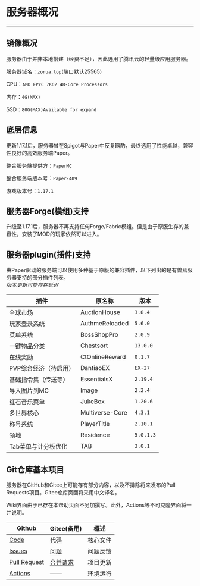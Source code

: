 # 服务器概况
***
## 镜像概况
服务器由于并非本地搭建（经费不足），因此选用了腾讯云的轻量级应用服务器。

服务器域名：`zorua.top`(端口默认25565)

CPU：`AMD EPYC 7K62 48-Core Processors `

内存：`4G(MAX)`

SSD：`80G(MAX)Available for expand`

## 底层信息
更新1.17.1后，服务器曾在Spigot与Paper中反复斟酌，最终选用了性能卓越，兼容性良好的高效服务端Paper。

整合服务端提供方：`PaperMC`

整合服务端版本号：`Paper-409`

游戏版本号：`1.17.1`

## 服务器Forge(模组)支持
升级至1.17.1后，服务器不再支持任何Forge/Fabric模组。但是由于原版生存的兼容性，安装了MOD的玩家依然可以进入。

## 服务器plugin(插件)支持
由Paper驱动的服务端可以使用多种基于原版的兼容插件，以下列出的是有兽焉服务器支持的部分插件列表。</br>  _版本更新可能存在延迟_

| 插件         | 原名称             | 版本      |
|------------|-----------------|---------|
| 全球市场       | AuctionHouse    | `3.0.4`  |
| 玩家登录系统     | AuthmeReloaded  | `5.6.0`   |
| 菜单系统       | BossShopPro     | `2.0.9`   |
| 一键物品分类     | Chestsort       | `13.0.0`  |
| 在线奖励       | CtOnlineReward  | `0.1.7`   |
| PVP综合经济（待启用）  | DantiaoEX             | `EX-27`   |
| 基础指令集（传送等） | EssentialsX     | `2.19.4`  |
| 导入图片到MC    | Image           | `2.2.4`   |
| 红石音乐菜单     | JukeBox         | `1.20.6`  |
| 多世界核心      | Multiverse-Core | `4.3.1`   |
| 称号系统       | PlayerTitle     | `2.10.1`  |
| 领地         | Residence       | `5.0.1.3` |
| Tab菜单与计分板优化  | TAB             | `3.0.1`   |


## Git仓库基本项目

服务器在GitHub和Gitee上可能存有部分内容，以及不排除将来发布的Pull Requests项目。Gitee仓库页面将采用中文译名。

Wiki界面由于已存在本帮助页面不另加撰写。此外，Actions等不可克隆界面将一并说明。

| Github                                                       | Gitee(备用)                                              | 概述   |
|--------------------------------------------------------------|--------------------------------------------------------|------|
| [Code](https://github.com/ZoruaFox/YSY-Server)               | [代码](https://gitee.com/zorua__fox/YSY-Server)          | 核心文件 |
| [Issues](https://github.com/ZoruaFox/YSY-Server/issues)      | [问题](https://gitee.com/zorua__fox/YSY-Server/issues)   | 问题反馈 |
| [Pull Request](https://github.com/ZoruaFox/YSY-Server/pulls) | [合并请求](https://gitee.com/zorua__fox/YSY-Server/issues) | 项目更新 |
| [Actions](https://github.com/ZoruaFox/YSY-Server/actions)    | ——                                                     | 环境运行 |
